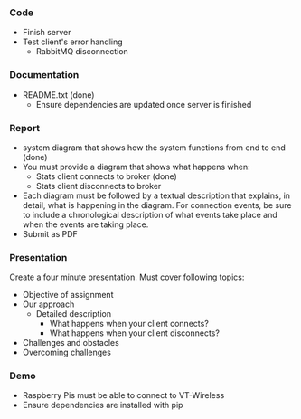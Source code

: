 ### Code
- Finish server
- Test client's error handling
  - RabbitMQ disconnection

### Documentation
- README.txt (done)
  - Ensure dependencies are updated once server is finished

### Report
- system diagram that shows how the system functions from end to end (done)
- You must provide a diagram that shows what happens when:
  - Stats client connects to broker (done)
  - Stats client disconnects to broker
- Each diagram must be followed by a textual description that explains, in 
  detail, what is happening in the diagram. For connection events, be sure to 
  include a chronological description of what events take place and when the 
  events are taking place.
- Submit as PDF

### Presentation
Create a four minute presentation. Must cover following topics:
- Objective of assignment
- Our approach
  - Detailed description
    - What happens when your client connects?
    - What happens when your client disconnects?
- Challenges and obstacles
- Overcoming challenges

### Demo
- Raspberry Pis must be able to connect to VT-Wireless
- Ensure dependencies are installed with pip
